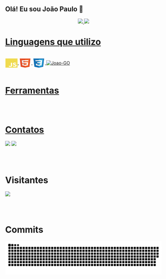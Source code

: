 
## Olá! Eu sou João Paulo 👋
<div align="center">
  <a href="https://github.com/GitJoaoPaulo">
  <img height="150em" src="https://github-readme-stats.vercel.app/api?username=GitJoaoPaulo&show_icons=true&theme=dark&include_all_commits=true&count_private=true"/>
  <img height="150em" src="https://github-readme-stats.vercel.app/api/top-langs/?username=GitJoaoPaulo&layout=compact&langs_count=7&theme=dark"/>
</div>
 
 # Linguagens que utilizo
  
<div style="display: inline_block"><br>
  <img align="center" alt="Joao-Js" height="30" width="40" src="https://raw.githubusercontent.com/devicons/devicon/master/icons/javascript/javascript-plain.svg">
  <img align="center" alt="Joao-HTML" height="30" width="40" src="https://raw.githubusercontent.com/devicons/devicon/master/icons/html5/html5-original.svg">
  <img align="center" alt="Joao-CSS" height="30" width="40" src="https://raw.githubusercontent.com/devicons/devicon/master/icons/css3/css3-original.svg">
  <img align="center" alt="Joao-GO" height="30" width="40" src = "https://cdn.jsdelivr.net/gh/devicons/devicon/icons/go/go-original-wordmark.svg" />
</div><br>
  
 # Ferramentas
  
 <div style="display: inline_block"><br>
   
 </div><br>
  
  
# Contatos
  
<div>
  <a href = "mailto:joaopaulobt@outlook.com" target="_blank"><img src = "https://img.shields.io/badge/Microsoft_Outlook-0078D4?style=for-the-badge&logo=microsoft-outlook&logoColor=white"></a>
  <a href = "https://www.linkedin.com/in/joao-paulo-ribeiro-da-silva-7531221ba" target="_blank"><img src="https://img.shields.io/badge/LinkedIn-0077B5?style=for-the-badge&logo=linkedin&logoColor=white"></a>
</div><br><br><br>
  

  
# Visitantes
<p align="rigth"><img alingn="center" src="https://profile-counter.glitch.me/GitJoaoPaulo/count.svg" /></p><br><br>
  

# Commits
![Snake animation](https://github.com/GitJoaoPaulo/GitJoaoPaulo/blob/output/github-contribution-grid-snake.svg)
   
